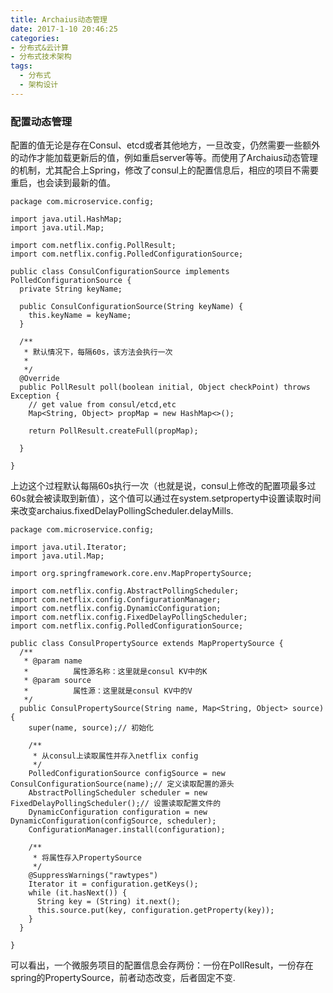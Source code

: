 ```yaml
---
title: Archaius动态管理
date: 2017-1-10 20:46:25
categories:
- 分布式&云计算
- 分布式技术架构
tags:
  - 分布式
  - 架构设计
---
```


### 配置动态管理
配置的值无论是存在Consul、etcd或者其他地方，一旦改变，仍然需要一些额外的动作才能加载更新后的值，例如重启server等等。而使用了Archaius动态管理的机制，尤其配合上Spring，修改了consul上的配置信息后，相应的项目不需要重启，也会读到最新的值。

<!-- more -->

```
package com.microservice.config;

import java.util.HashMap;
import java.util.Map;

import com.netflix.config.PollResult;
import com.netflix.config.PolledConfigurationSource;

public class ConsulConfigurationSource implements PolledConfigurationSource {
  private String keyName;

  public ConsulConfigurationSource(String keyName) {
    this.keyName = keyName;
  }

  /**
   * 默认情况下，每隔60s，该方法会执行一次
   *
   */
  @Override
  public PollResult poll(boolean initial, Object checkPoint) throws Exception {
    // get value from consul/etcd,etc
    Map<String, Object> propMap = new HashMap<>();

    return PollResult.createFull(propMap);

  }

}
```

上边这个过程默认每隔60s执行一次（也就是说，consul上修改的配置项最多过60s就会被读取到新值），这个值可以通过在system.setproperty中设置读取时间来改变archaius.fixedDelayPollingScheduler.delayMills.


```
package com.microservice.config;

import java.util.Iterator;
import java.util.Map;

import org.springframework.core.env.MapPropertySource;

import com.netflix.config.AbstractPollingScheduler;
import com.netflix.config.ConfigurationManager;
import com.netflix.config.DynamicConfiguration;
import com.netflix.config.FixedDelayPollingScheduler;
import com.netflix.config.PolledConfigurationSource;

public class ConsulPropertySource extends MapPropertySource {
  /**
   * @param name
   *          属性源名称：这里就是consul KV中的K
   * @param source
   *          属性源：这里就是consul KV中的V
   */
  public ConsulPropertySource(String name, Map<String, Object> source) {
    super(name, source);// 初始化

    /**
     * 从consul上读取属性并存入netflix config
     */
    PolledConfigurationSource configSource = new ConsulConfigurationSource(name);// 定义读取配置的源头
    AbstractPollingScheduler scheduler = new FixedDelayPollingScheduler();// 设置读取配置文件的
    DynamicConfiguration configuration = new DynamicConfiguration(configSource, scheduler);
    ConfigurationManager.install(configuration);

    /**
     * 将属性存入PropertySource
     */
    @SuppressWarnings("rawtypes")
    Iterator it = configuration.getKeys();
    while (it.hasNext()) {
      String key = (String) it.next();
      this.source.put(key, configuration.getProperty(key));
    }
  }

}
```

可以看出，一个微服务项目的配置信息会存两份：一份在PollResult，一份存在spring的PropertySource，前者动态改变，后者固定不变.
